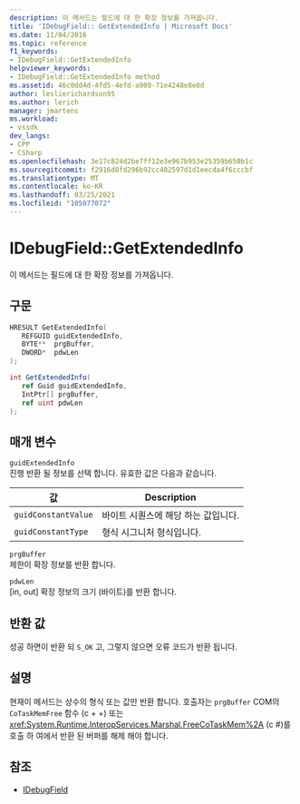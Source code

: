 ```yaml
---
description: 이 메서드는 필드에 대 한 확장 정보를 가져옵니다.
title: 'IDebugField:: GetExtendedInfo | Microsoft Docs'
ms.date: 11/04/2016
ms.topic: reference
f1_keywords:
- IDebugField::GetExtendedInfo
helpviewer_keywords:
- IDebugField::GetExtendedInfo method
ms.assetid: 46c0dd4d-4fd5-4efd-a908-71e4248e8e8d
author: leslierichardson95
ms.author: lerich
manager: jmartens
ms.workload:
- vssdk
dev_langs:
- CPP
- CSharp
ms.openlocfilehash: 3e17c824d2be7ff12e3e967b953e25359b650b1c
ms.sourcegitcommit: f2916d8fd296b92cc402597d1d1eecda4f6cccbf
ms.translationtype: MT
ms.contentlocale: ko-KR
ms.lasthandoff: 03/25/2021
ms.locfileid: "105077072"
---
```

# <a name="idebugfieldgetextendedinfo"></a>IDebugField::GetExtendedInfo
이 메서드는 필드에 대 한 확장 정보를 가져옵니다.

## <a name="syntax"></a>구문

```cpp
HRESULT GetExtendedInfo( 
   REFGUID guidExtendedInfo,
   BYTE**  prgBuffer,
   DWORD*  pdwLen
);
```

```csharp
int GetExtendedInfo(
   ref Guid guidExtendedInfo,
   IntPtr[] prgBuffer,
   ref uint pdwLen
);
```

## <a name="parameters"></a>매개 변수
`guidExtendedInfo`\
진행 반환 될 정보를 선택 합니다. 유효한 값은 다음과 같습니다.

|값|Description|
|-----------|-----------------|
|`guidConstantValue`|바이트 시퀀스에 해당 하는 값입니다.|
|`guidConstantType`|형식 시그니처 형식입니다.|

`prgBuffer`\
제한이 확장 정보를 반환 합니다.

`pdwLen`\
[in, out] 확장 정보의 크기 (바이트)를 반환 합니다.

## <a name="return-value"></a>반환 값
 성공 하면이 반환 되 `S_OK` 고, 그렇지 않으면 오류 코드가 반환 됩니다.

## <a name="remarks"></a>설명
 현재이 메서드는 상수의 형식 또는 값만 반환 합니다. 호출자는 `prgBuffer` COM의 `CoTaskMemFree` 함수 (c + +) 또는 <xref:System.Runtime.InteropServices.Marshal.FreeCoTaskMem%2A> (c #)를 호출 하 여에서 반환 된 버퍼를 해제 해야 합니다.

## <a name="see-also"></a>참조
- [IDebugField](../../../extensibility/debugger/reference/idebugfield.md)
